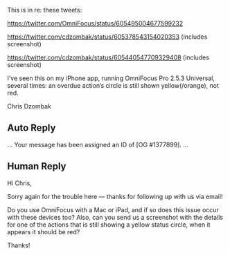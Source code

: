 This is in re: these tweets:

https://twitter.com/OmniFocus/status/605495004677599232

https://twitter.com/cdzombak/status/605378543154020353 (includes screenshot)

https://twitter.com/cdzombak/status/605440547709329408 (includes screenshot)

I’ve seen this on my iPhone app, running OmniFocus Pro 2.5.3 Universal, several times: an overdue action’s circle is still shown yellow(/orange), not red.

Chris Dzombak

## Auto Reply

…
Your message has been assigned an ID of [OG #1377899].
…

## Human Reply

Hi Chris,

Sorry again for the trouble here — thanks for following up with us via email!

Do you use OmniFocus with a Mac or iPad, and if so does this issue occur with these devices too? Also, can you send us a screenshot with the details for one of the actions that is still showing a yellow status circle, when it appears it should be red?

Thanks!
